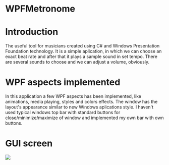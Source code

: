 # WPFMetronome

# Introduction

The useful tool for musicians created using C# and Windows Presentation Foundation technology.
It is a simple aplication, in which we can choose an exact beat rate and after that it plays a sample sound in set tempo.
There are several sounds to choose and we can adjust a volume, obviously.

# WPF aspects implemented 
In this application a few WPF aspects has been implemented, like animations, media playing, styles and colors effects. 
The window has the layout's appearance similar to new Windows aplications style. I haven't used typical windows top bar with standard buttons for close/minimize/maximize of window and implemented my own bar with own buttons.

# GUI screen
<img src="WPFMetronom/Image/GUI screen.png" />

